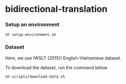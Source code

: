 # bidirectional-translation

### Setup an environment

```
sh setup-environment.sh
```

### Dataset

Here, we use IWSLT (2015)) English-Vietnamese dataset.

To download the dataset, run the command below

```
sh scripts/download-data.sh
```